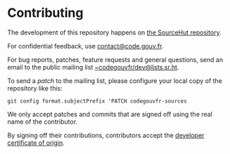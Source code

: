 # Contributing

The development of this repository happens on [the SourceHut repository](https://git.sr.ht/~codegouvfr/codegouvfr-sources).

For confidential feedback, use [contact@code.gouv.fr](mailto:contact@code.gouv.fr).

For bug reports, patches, feature requests and general questions, send an email to the public mailing list [~codegouvfr/dev@lists.sr.ht](mailto:~codegouvfr/dev@lists.sr.ht).

To send a *patch* to the mailing list, please configure your local copy of the repository like this:

    git config format.subjectPrefix 'PATCH codegouvfr-sources

We only accept patches and commits that are signed off using the real name of the contributor.

By signing off their contributions, contributors accept the [developer certificate of origin](https://developercertificate.org).
